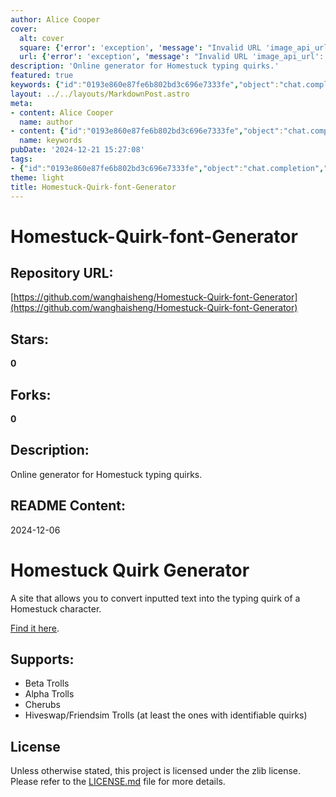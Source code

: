 ```yaml
---
author: Alice Cooper
cover:
  alt: cover
  square: {'error': 'exception', 'message': "Invalid URL 'image_api_url': No scheme supplied. Perhaps you meant https://image_api_url?"}
  url: {'error': 'exception', 'message': "Invalid URL 'image_api_url': No scheme supplied. Perhaps you meant https://image_api_url?"}
description: 'Online generator for Homestuck typing quirks.'
featured: true
keywords: {"id":"0193e860e87fe6b802bd3c696e7333fe","object":"chat.completion","created":1734770485,"model":"Qwen/Qwen2.5-7B-Instruct","choices":[{"index":0,"message":{"role":"assistant","content":"### Keywords:\n- Homestuck Quirk Generator\n- Homestuck Typing Quirks\n- Online Generator\n- Text Conversion\n- Character Quirks\n- Beta Trolls\n- Alpha Trolls\n- Cherubs\n- Hiveswap/Friendsim Trolls\n- Typing Style\n- TypeName\n- License\n- Zlib License\n- TypeScript\n- React\n\n### Tags:\n- #HomestuckQuirkGenerator\n- #OnlineTool\n- #TextConversion\n- #CharacterQuirks\n- #HomestuckQuirks\n- #TypeConversion\n- #Typography\n- #Trolls\n- #Cherubs\n- #HiveswapTrolls\n- #FriendsimTrolls\n- #SoftwareLicenses\n- #ZlibLicense\n- #TypeScript\n- #React"},"finish_reason":"stop"}],"usage":{"prompt_tokens":210,"completion_tokens":174,"total_tokens":384},"system_fingerprint":""}
layout: ../../layouts/MarkdownPost.astro
meta:
- content: Alice Cooper
  name: author
- content: {"id":"0193e860e87fe6b802bd3c696e7333fe","object":"chat.completion","created":1734770485,"model":"Qwen/Qwen2.5-7B-Instruct","choices":[{"index":0,"message":{"role":"assistant","content":"### Keywords:\n- Homestuck Quirk Generator\n- Homestuck Typing Quirks\n- Online Generator\n- Text Conversion\n- Character Quirks\n- Beta Trolls\n- Alpha Trolls\n- Cherubs\n- Hiveswap/Friendsim Trolls\n- Typing Style\n- TypeName\n- License\n- Zlib License\n- TypeScript\n- React\n\n### Tags:\n- #HomestuckQuirkGenerator\n- #OnlineTool\n- #TextConversion\n- #CharacterQuirks\n- #HomestuckQuirks\n- #TypeConversion\n- #Typography\n- #Trolls\n- #Cherubs\n- #HiveswapTrolls\n- #FriendsimTrolls\n- #SoftwareLicenses\n- #ZlibLicense\n- #TypeScript\n- #React"},"finish_reason":"stop"}],"usage":{"prompt_tokens":210,"completion_tokens":174,"total_tokens":384},"system_fingerprint":""}
  name: keywords
pubDate: '2024-12-21 15:27:08'
tags:
- {"id":"0193e860e87fe6b802bd3c696e7333fe","object":"chat.completion","created":1734770485,"model":"Qwen/Qwen2.5-7B-Instruct","choices":[{"index":0,"message":{"role":"assistant","content":"### Keywords:\n- Homestuck Quirk Generator\n- Homestuck Typing Quirks\n- Online Generator\n- Text Conversion\n- Character Quirks\n- Beta Trolls\n- Alpha Trolls\n- Cherubs\n- Hiveswap/Friendsim Trolls\n- Typing Style\n- TypeName\n- License\n- Zlib License\n- TypeScript\n- React\n\n### Tags:\n- #HomestuckQuirkGenerator\n- #OnlineTool\n- #TextConversion\n- #CharacterQuirks\n- #HomestuckQuirks\n- #TypeConversion\n- #Typography\n- #Trolls\n- #Cherubs\n- #HiveswapTrolls\n- #FriendsimTrolls\n- #SoftwareLicenses\n- #ZlibLicense\n- #TypeScript\n- #React"},"finish_reason":"stop"}],"usage":{"prompt_tokens":210,"completion_tokens":174,"total_tokens":384},"system_fingerprint":""}
theme: light
title: Homestuck-Quirk-font-Generator
---
```


# Homestuck-Quirk-font-Generator

## Repository URL: 
[https://github.com/wanghaisheng/Homestuck-Quirk-font-Generator](https://github.com/wanghaisheng/Homestuck-Quirk-font-Generator)

## Stars: 
**0**

## Forks: 
**0**

## Description: 
Online generator for Homestuck typing quirks.

## README Content: 
2024-12-06

# Homestuck Quirk Generator

A site that allows you to convert inputted text into the typing quirk of a Homestuck character.

[Find it here][website-link].

## Supports:

- Beta Trolls
- Alpha Trolls
- Cherubs
- Hiveswap/Friendsim Trolls (at least the ones with identifiable quirks)

## License

Unless otherwise stated, this project is licensed under the zlib license. Please refer to the [LICENSE.md](LICENSE.md) file for more details.

[website-link]: https://homestuck-quirks.web.app/
[ts]: https://www.typescriptlang.org
[react]: https://reactjs.org/

